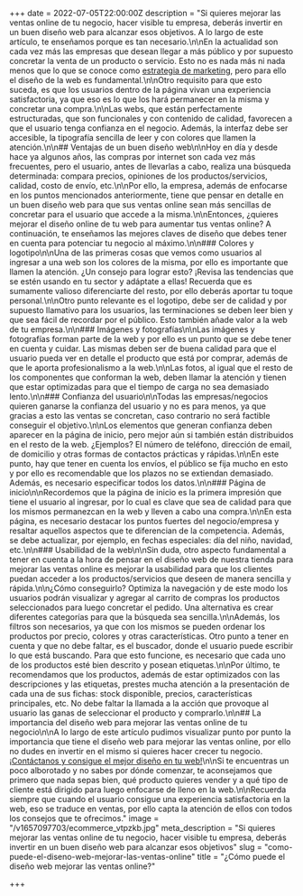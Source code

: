 +++
date = 2022-07-05T22:00:00Z
description = "Si quieres mejorar las ventas online de tu negocio, hacer visible tu empresa, deberás invertir en un buen diseño web para alcanzar esos objetivos. A lo largo de este artículo, te enseñamos porque es tan necesario.\n\nEn la actualidad son cada vez más las empresas que desean llegar a más público y por supuesto concretar la venta de un producto o servicio. Esto no es nada más ni nada menos que lo que se conoce como [estrategia de marketing](https://aplazame.com/blog/estrategias-marketing/), pero para ello el diseño de la web es fundamental.\n\nOtro requisito para que esto suceda, es que los usuarios dentro de la página vivan una experiencia satisfactoria, ya que eso es lo que los hará permanecer en la misma y concretar una compra.\n\nLas webs, que están perfectamente estructuradas, que son funcionales y con contenido de calidad, favorecen a que el usuario tenga confianza en el negocio. Además, la interfaz debe ser accesible, la tipografía sencilla de leer y con colores que llamen la atención.\n\n## Ventajas de un buen diseño web\n\nHoy en día y desde hace ya algunos años, las compras por internet son cada vez más frecuentes, pero el usuario, antes de llevarlas a cabo, realiza una búsqueda determinada: compara precios, opiniones de los productos/servicios, calidad, costo de envío, etc.\n\nPor ello, la empresa, además de enfocarse en los puntos mencionados anteriormente, tiene que pensar en detalle en un buen diseño web para que sus ventas online sean más sencillas de concretar para el usuario que accede a la misma.\n\nEntonces, ¿quieres mejorar el diseño online de tu web para aumentar tus ventas online? A continuación, te enseñamos las mejores claves de diseño que debes tener en cuenta para potenciar tu negocio al máximo.\n\n### Colores y logotipo\n\nUna de las primeras cosas que vemos como usuarios al ingresar a una web son los colores de la misma, por ello es importante que llamen la atención. ¿Un consejo para lograr esto? ¡Revisa las tendencias que se estén usando en tu sector y adáptate a ellas! Recuerda que es sumamente valioso diferenciarte del resto, por ello deberás aportar tu toque personal.\n\nOtro punto relevante es el logotipo, debe ser de calidad y por supuesto llamativo para los usuarios, las terminaciones se deben leer bien y que sea fácil de recordar por el público. Esto también añade valor a la web de tu empresa.\n\n### Imágenes y fotografías\n\nLas imágenes y fotografías forman parte de la web y por ello es un punto que se debe tener en cuenta y cuidar. Las mismas deben ser de buena calidad para que el usuario pueda ver en detalle el producto que está por comprar, además de que le aporta profesionalismo a la web.\n\nLas fotos, al igual que el resto de los componentes que conforman la web, deben llamar la atención y tienen que estar optimizadas para que el tiempo de carga no sea demasiado lento.\n\n### Confianza del usuario\n\nTodas las empresas/negocios quieren ganarse la confianza del usuario y no es para menos, ya que gracias a esto las ventas se concretan, caso contrario no será factible conseguir el objetivo.\n\nLos elementos que generan confianza deben aparecer en la página de inicio, pero mejor aún si también están distribuidos en el resto de la web. ¿Ejemplos? El número de teléfono, dirección de email, de domicilio y otras formas de contactos prácticas y rápidas.\n\nEn este punto, hay que tener en cuenta los envíos, el público se fija mucho en esto y por ello es recomendable que los plazos no se extiendan demasiado. Además, es necesario especificar todos los datos.\n\n### Página de inicio\n\nRecordemos que la página de inicio es la primera impresión que tiene el usuario al ingresar, por lo cual es clave que sea de calidad para que los mismos permanezcan en la web y lleven a cabo una compra.\n\nEn esta página, es necesario destacar los puntos fuertes del negocio/empresa y resaltar aquellos aspectos que te diferencian de la competencia. Además, se debe actualizar, por ejemplo, en fechas especiales: día del niño, navidad, etc.\n\n### Usabilidad de la web\n\nSin duda, otro aspecto fundamental a tener en cuenta a la hora de pensar en el diseño web de nuestra tienda para mejorar las ventas online es mejorar la usabilidad para que los clientes puedan acceder a los productos/servicios que deseen de manera sencilla y rápida.\n\n¿Cómo conseguirlo? Optimiza la navegación y de este modo los usuarios podrán visualizar y agregar al carrito de compras los productos seleccionados para luego concretar el pedido. Una alternativa es crear diferentes categorías para que la búsqueda sea sencilla.\n\nAdemás, los filtros son necesarios, ya que con los mismos se pueden ordenar los productos por precio, colores y otras características. Otro punto a tener en cuenta y que no debe faltar, es el buscador, donde el usuario puede escribir lo que está buscando. Para que esto funcione, es necesario que cada uno de los productos esté bien descrito y posean etiquetas.\n\nPor último, te recomendamos que los productos, además de estar optimizados con las descripciones y las etiquetas, prestes mucha atención a la presentación de cada una de sus fichas: stock disponible, precios, características principales, etc. No debe faltar la llamada a la acción que provoque al usuario las ganas de seleccionar el producto y comprarlo.\n\n## La importancia del diseño web para mejorar las ventas online de tu negocio\n\nA lo largo de este artículo pudimos visualizar punto por punto la importancia que tiene el diseño web para mejorar las ventas online, por ello no dudes en invertir en el mismo si quieres hacer crecer tu negocio. [¡Contáctanos y consigue el mejor diseño en tu web!](/es/contact)\n\nSi te encuentras un poco alborotado y no sabes por dónde comenzar, te aconsejamos que primero que nada sepas bien, qué producto quieres vender y a qué tipo de cliente está dirigido para luego enfocarse de lleno en la web.\n\nRecuerda siempre que cuando el usuario consigue una experiencia satisfactoria en la web, eso se traduce en ventas, por ello capta la atención de ellos con todos los consejos que te ofrecimos."
image = "/v1657097703/ecommerce_vtpzkb.jpg"
meta_description = "Si quieres mejorar las ventas online de tu negocio, hacer visible tu empresa, deberás invertir en un buen diseño web para alcanzar esos objetivos"
slug = "como-puede-el-diseno-web-mejorar-las-ventas-online"
title = "¿Cómo puede el diseño web mejorar las ventas online?"

+++
